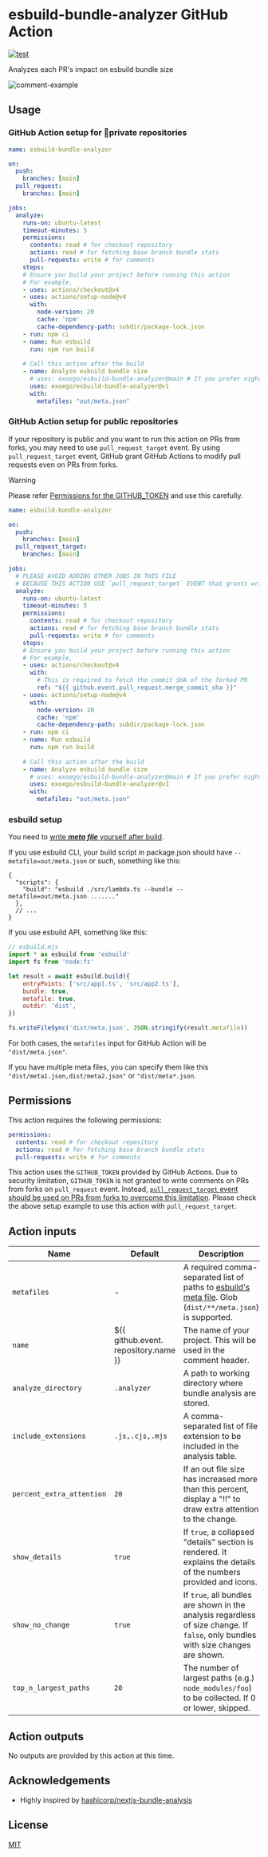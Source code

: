 # esbuild-bundle-analyzer GitHub Action

[![test](https://github.com/exoego/esbuild-bundle-analyzer/actions/workflows/ci.yml/badge.svg)](https://github.com/exoego/esbuild-bundle-analyzer/actions/workflows/ci.yml)

Analyzes each PR's impact on esbuild bundle size

![comment-example](/doc/comment.png "Comment Example")

## Usage

### GitHub Action setup for 🔐private repositories

```yaml
name: esbuild-bundle-analyzer

on:
  push:
    branches: [main]
  pull_request:
    branches: [main]

jobs:
  analyze:
    runs-on: ubuntu-latest
    timeout-minutes: 5
    permissions:
      contents: read # for checkout repository
      actions: read # for fetching base branch bundle stats
      pull-requests: write # for comments
    steps:
    # Ensure you build your project before running this action
    # For example,
    - uses: actions/checkout@v4
    - uses: actions/setup-node@v4
      with:
        node-version: 20
        cache: 'npm'
        cache-dependency-path: subdir/package-lock.json
    - run: npm ci
    - name: Run esbuild
      run: npm run build
    
    # Call this action after the build
    - name: Analyze esbuild bundle size
      # uses: exoego/esbuild-bundle-analyzer@main # If you prefer nightly!
      uses: exoego/esbuild-bundle-analyzer@v1
      with:
        metafiles: "out/meta.json"
```


### GitHub Action setup for public repositories

If your repository is public and you want to run this action on PRs from forks, you may need to use `pull_request_target` event.
By using `pull_request_target` event, GitHub grant GitHub Actions to modify pull requests even on PRs from forks.

> [!WARNING]
> Please refer [Permissions for the GITHUB_TOKEN](https://docs.github.com/en/actions/security-guides/automatic-token-authentication#permissions-for-the-github_token) and use this carefully.

```yaml
name: esbuild-bundle-analyzer

on:
  push:
    branches: [main]
  pull_request_target:
    branches: [main]

jobs:
  # PLEASE AVOID ADDING OTHER JOBS IN THIS FILE
  # BECAUSE THIS ACTION USE `pull_request_target` EVENT that grants write permissions to GitHub Actions running on PRs from forks.
  analyze:
    runs-on: ubuntu-latest
    timeout-minutes: 5
    permissions:
      contents: read # for checkout repository
      actions: read # for fetching base branch bundle stats
      pull-requests: write # for comments    
    steps:
    # Ensure you build your project before running this action
    # For example,
    - uses: actions/checkout@v4
      with:
        # This is required to fetch the commit SHA of the forked PR
        ref: "${{ github.event.pull_request.merge_commit_sha }}"
    - uses: actions/setup-node@v4
      with:
        node-version: 20
        cache: 'npm'
        cache-dependency-path: subdir/package-lock.json
    - run: npm ci
    - name: Run esbuild
      run: npm run build
    
    # Call this action after the build
    - name: Analyze esbuild bundle size
      # uses: exoego/esbuild-bundle-analyzer@main # If you prefer nightly!
      uses: exoego/esbuild-bundle-analyzer@v1
      with:
        metafiles: "out/meta.json"
```

### esbuild setup

You need to [write ***meta file*** yourself after build](https://esbuild.github.io/api/#metafile).

If you use esbuild CLI, your build script in package.json should have `--metafile=out/meta.json` or such, something like this:

```json5
{
  "scripts": {
    "build": "esbuild ./src/lambda.ts --bundle --metafile=out/meta.json ......."
  },
  // ...
}
```

If you use esbuild API, something like this:

```javascript
// esbuild.mjs
import * as esbuild from 'esbuild'
import fs from 'node:fs'

let result = await esbuild.build({
    entryPoints: ['src/app1.ts', 'src/app2.ts'],
    bundle: true,
    metafile: true,
    outdir: 'dist',
})

fs.writeFileSync('dist/meta.json', JSON.stringify(result.metafile))
```

For both cases, the `metafiles` input for GitHub Action will be `"dist/meta.json"`.

If you have multiple meta files, you can specify them like this `"dist/meta1.json,dist/meta2.json"` or `"dist/meta*.json`.

## Permissions

This action requires the following permissions:

```yaml
permissions:
  contents: read # for checkout repository
  actions: read # for fetching base branch bundle stats
  pull-requests: write # for comments
```

This action uses the `GITHUB_TOKEN` provided by GitHub Actions.
Due to security limitation, `GITHUB_TOKEN` is not granted to write comments on PRs from forks on `pull_request` event.
Instead, [`pull_request_target` event should be used on PRs from forks to overcome this limitation](https://docs.github.com/en/actions/security-guides/automatic-token-authentication).
Please check the above setup example to use this action with `pull_request_target`.

## Action inputs

| Name                      | Default                               | Description                                                                                                      |
|---------------------------|---------------------------------------|------------------------------------------------------------------------------------------------------------------|
| `metafiles`               | -                                     | A required comma-separated list of paths to [esbuild's meta file]([https://esbuild.github.io/api/#metafile]). Glob (`dist/**/meta.json`) is supported. |
| `name`                    | ${{ github.event.<br>repository.name }} | The name of your project. This will be used in the comment header.                                             |
| `analyze_directory`       | `.analyzer`                           | A path to working directory where bundle analysis are stored.                                                    |
| `include_extensions`      | `.js,.cjs,.mjs`                       | A comma-separated list of file extension to be included in the analysis table.                                   |
| `percent_extra_attention` | `20`                                  | If an out file size has increased more than this percent, display a "‼️" to draw extra attention to the change.  |
| `show_details`            | `true`                                | If `true`, a collapsed "details" section is rendered. It explains the details of the numbers provided and icons. |
| `show_no_change`          | `true`                               | If `true`, all bundles are shown in the analysis regardless of size change. If `false`, only bundles with size changes are shown. |
| `top_n_largest_paths`     | `20`                                  | The number of largest paths (e.g.) `node_modules/foo`) to be collected. If 0 or lower, skipped.                  |

## Action outputs

No outputs are provided by this action at this time.

## Acknowledgements

- Highly inspired by [hashicorp/nextjs-bundle-analysis](https://github.com/hashicorp/nextjs-bundle-analysis)

## License

[MIT](LICENSE)
